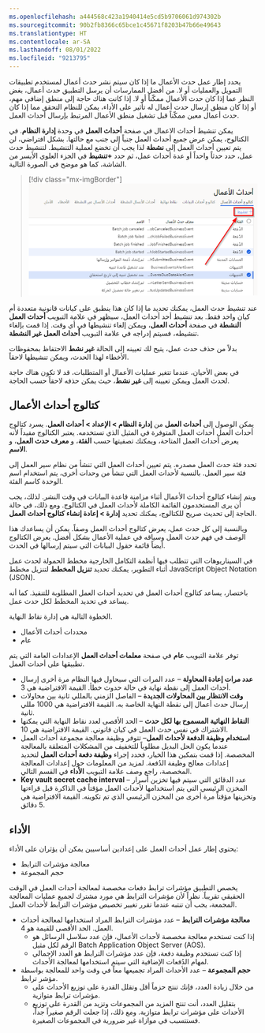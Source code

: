 ```yaml
---
ms.openlocfilehash: a444568c423a1940414e5cd5b9706061d974302b
ms.sourcegitcommit: 90b2fb8366c65bce1c45671f8203b47b66e49643
ms.translationtype: HT
ms.contentlocale: ar-SA
ms.lasthandoff: 08/01/2022
ms.locfileid: "9213795"
---
```

يحدد إطار عمل حدث الأعمال ما إذا كان سيتم نشر حدث أعمال لمستخدم تطبيقات التمويل والعمليات أو لا. من أفضل الممارسات أن يرسل التطبيق حدث أعمال، بغض النظر عما إذا كان حدث الأعمال ممكّناً أو لا. إذا كانت هناك حاجة إلى منطق إضافي مهم، أو إذا كان منطق إرسال حدث أعمال له تأثير على الأداء، يمكن للنظام التحقق مما إذا كان حدث أعمال معين ممكّناً قبل تشغيل منطق الأعمال المرتبط بإرسال أحداث العمل.

يمكن تنشيط أحداث الاعمال في صفحة **أحداث العمل** في وحدة **إدارة النظام**. في الكتالوج، يمكن عرض جميع أحداث العمل جنباً إلى جنب مع حالتها. بشكل افتراضي، لن يتم تعيين أحداث العمل إلى **نشطة** لذا يجب أن تخضع لعملية التنشيط. لتنشيط حدث عمل، حدد حدثاً واحداً أو عدة أحداث عمل، ثم حدد **+تنشيط** في الجزء العلوي الأيسر من الشاشة، كما هو موضح في الصورة التالية.


> [!div class="mx-imgBorder"]
> [![لقطة شاشة لصفحة أحداث العمل، تعرض الزر + تنشيط.](../media/activate-event.png)](../media/activate-event.png#lightbox)

عند تنشيط حدث العمل، يمكنك تحديد ما إذا كان هذا ينطبق على كيانات قانونية متعددة أم كيان واحد فقط. بعد تنشيط أحد أحداث العمل، سيظهر في علامة التبويب **أحداث العمل النشطة** في صفحة **أحداث العمل**، ويمكن إلغاء تنشيطها في أي وقت. إذا قمت بإلغاء تنشيطه، فسيتم إدراجه في علامة التبويب **أحداث العمل غير النشطة**. 

بدلاً من حذف حدث عمل، يتيح لك تعيينه إلى الحالة **غير نشط** الاحتفاظ بمحفوظات الأخطاء لهذا الحدث، ويمكن تنشيطها لاحقاً. 

في بعض الأحيان، عندما تتغير عمليات الأعمال أو المتطلبات، قد لا تكون هناك حاجة لحدث العمل ويمكن تعيينه إلى **غير نشط**، حيث يمكن حذفه لاحقاً حسب الحاجة. 

## <a name="business-event-catalog"></a>كتالوج أحداث الأعمال
يمكن الوصول إلى **أحداث العمل** من **إدارة النظام > الإعداد > أحداث العمل**. يسرد كتالوج أحداث العمل أحداث العمل المتوفرة في المثيل الذي تستخدمه. يعتبر الكتالوج مفيداً لأنه يعرض أحداث العمل المتاحة، ويمكنك تصفيتها حسب **الفئة**، و **معرف حدث العمل**، و **الاسم**.

تحدد فئة حدث العمل مصدره. يتم تعيين أحداث العمل التي تنشأ من نظام سير العمل إلى فئة سير العمل. بالنسبة لأحداث العمل التي تنشأ من وحدات أخرى، يتم استخدام اسم الوحدة كاسم الفئة.

ويتم إنشاء كتالوج أحداث الأعمال أثناء مزامنة قاعدة البيانات في وقت النشر. لذلك، يجب أن يرى المستخدمون القائمة الكاملة لأحداث العمل في الكتالوج. ومع ذلك، في حالة الحاجة إلى تحديث صريح للكتالوج، يمكنك تحديد **إدارة > إعادة إنشاء كتالوج أحداث العمل**.

وبالنسبة إلى كل حدث عمل، يعرض كتالوج أحداث العمل وصفاً. يمكن أن يساعدك هذا الوصف في فهم حدث العمل وسياقه في عملية الأعمال بشكل أفضل. يعرض الكتالوج أيضاً قائمة حقول البيانات التي سيتم إرسالها في الحدث.

في السيناريوهات التي تتطلب فيها أنظمة التكامل الخارجية مخطط الحمولة لحدث عمل أثناء التطوير، يمكنك تحديد **تنزيل المخطط** لتنزيل مخطط JavaScript Object Notation ‏(JSON).

باختصار، يساعد كتالوج أحداث العمل في تحديد أحداث العمل المطلوبة للتنفيذ. كما أنه يساعد في تحديد المخطط لكل حدث عمل.

الخطوة التالية هي إدارة نقاط النهاية.

- محددات أحداث الأعمال
- عام

توفر علامة التبويب **عام** في صفحة **معلمات أحداث العمل** الإعدادات العامة التي يتم تطبيقها على أحداث العمل.

- **عدد مرات إعادة المحاولة‬** – عدد المرات التي سيحاول فيها النظام مرة أخرى إرسال أحداث العمل إلى نقطة نهاية في حالة حدوث خطأ. القيمة الافتراضية هي 3.
- **وقت الانتظار بين المحاولات الجديدة** – الفاصل الزمني بالمللي ثانية بين محاولات إرسال حدث أعمال إلى نقطة النهاية الخاصة به. القيمة الافتراضية هي 1000 مللي ثانية.
- **النقاط النهائية المسموح بها لكل حدث‬** – الحد الأقصى لعدد نقاط النهاية التي يمكنها الاشتراك في نفس حدث العمل في كيان قانوني. القيمة الافتراضية هي 10.
- **استخدام وظيفة الدفعة لأحداث العمل**– تتوفر وظيفة معالجة مجموعة أحداث العمل عندما يكون الحل البديل مطلوباً للتخفيف من المشكلات المتعلقة بالمعالجة المخصصة. إذا قمت بتمكين هذا الخيار، فحدد إجراء **وظيفة دفعة أحداث العمل** لتحديد إعدادات معالج وظيفة الدُفعة. لمزيد من المعلومات حول إعدادات المعالجة المخصصة، راجع وصف علامة التبويب **الأداء** في القسم التالي.
- **Key vault secret cache interval** – عدد الدقائق التي سيتم فيها تخزين أسرار المخزن الرئيسي التي يتم استخدامها لأحداث العمل مؤقتاً في الذاكرة قبل قراءتها وتخزينها مؤقتاً مرة أخرى من المخزن الرئيسي الذي تم تكوينه. القيمة الافتراضية هي 5 دقائق.

## <a name="performance"></a>الأداء
يحتوي إطار عمل أحداث العمل على إعدادين أساسيين يمكن أن يؤثران على الأداء:

- معالجة مؤشرات الترابط
- حجم المجموعة
 
يخصص التطبيق مؤشرات ترابط دفعات مخصصة لمعالجة أحداث العمل في الوقت الحقيقي تقريباً. نظراً لأن مؤشرات الترابط هي مورد مشترك لجميع عمليات المعالجة المجمعة، يجب أن تنتبه عندما تقرر تغيير تخصيص مؤشرات الترابط لأحداث العمل.

- **معالجة مؤشرات الترابط** – عدد مؤشرات الترابط المراد استخدامها لمعالجة أحداث العمل. الحد الأقصى للقيمة هو 4.
    - إذا كنت تستخدم معالجة مخصصة لأحداث الأعمال، فإن عدد سلاسل الرسائل هو الرقم لكل مثيل Batch Application Object Server (‏AOS).
    - إذا كنت تستخدم وظيفة دفعة، فإن عدد مؤشرات الترابط هو العدد الإجمالي لمهام الدُفعات الإضافية التي سيتم استخدامها لمعالجة الأحداث.
- **حجم المجموعة‬** – عدد الأحداث المراد تجميعها معاً في وقت واحد للمعالجة بواسطة مؤشر ترابط.
    - من خلال زيادة العدد، فإنك تنتج حزماً أقل وتقلل القدرة على توزيع الأحداث على مؤشرات ترابط متوازية.
    - بتقليل العدد، أنت تنتج المزيد من المجموعات وتزيد من القدرة على توزيع الأحداث على مؤشرات ترابط متوازية. ومع ذلك، إذا جعلت الرقم صغيراً جداً، فستتسبب في موازاة غير ضرورية في المجموعات الصغيرة.

